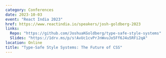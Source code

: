 ```yaml
---
category: Conferences
date: 2023-10-03
event: "React India 2023"
href: https://www.reactindia.io/speakers/josh-goldberg-2023
links:
  Repo: "https://github.com/JoshuaKGoldberg/type-safe-style-systems"
  Slides: "https://1drv.ms/p/s!AvUc1cvPrJnWvuJo5Ff6J4u5RFi2qA"
location: Online
title: "Type-Safe Style Systems: The Future of CSS"
---
```

